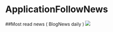 # ApplicationFollowNews
##Most read news ( BlogNews daily )
![](https://github.com/merisahakyan/ApplicationFollowNews/blob/master/news.gif)

